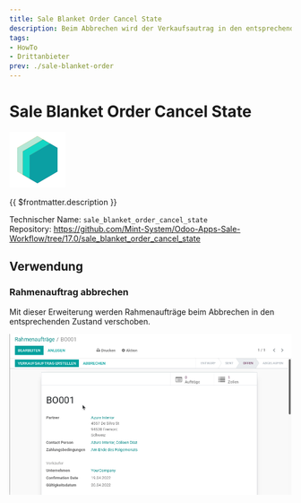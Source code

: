 ```yaml
---
title: Sale Blanket Order Cancel State
description: Beim Abbrechen wird der Verkaufsautrag in den entsprechendne Status versetzt.
tags:
- HowTo
- Drittanbieter
prev: ./sale-blanket-order
---
```

# Sale Blanket Order Cancel State
![icon_oms_box](attachments/icons_odoo_mint_system.png)

{{ $frontmatter.description }}

Technischer Name: `sale_blanket_order_cancel_state`\
Repository: <https://github.com/Mint-System/Odoo-Apps-Sale-Workflow/tree/17.0/sale_blanket_order_cancel_state>

## Verwendung

### Rahmenauftrag abbrechen

Mit dieser Erweiterung werden Rahmenaufträge beim Abbrechen in den entsprechenden Zustand verschoben.

![Sale Blanket Order Cancel State](attachments/Sale%20Blanket%20Order%20Cancel%20State.gif)